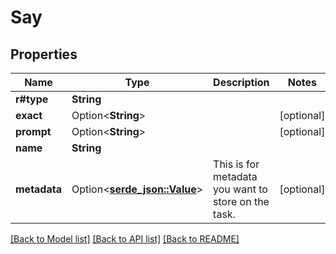 # Say

## Properties

Name | Type | Description | Notes
------------ | ------------- | ------------- | -------------
**r#type** | **String** |  | 
**exact** | Option<**String**> |  | [optional]
**prompt** | Option<**String**> |  | [optional]
**name** | **String** |  | 
**metadata** | Option<[**serde_json::Value**](.md)> | This is for metadata you want to store on the task. | [optional]

[[Back to Model list]](../README.md#documentation-for-models) [[Back to API list]](../README.md#documentation-for-api-endpoints) [[Back to README]](../README.md)


